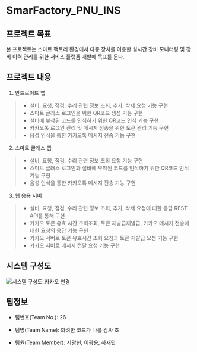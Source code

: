 # SmarFactory_PNU_INS
## 프로젝트 목표 
본 프로젝트는 스마트 팩토리 환경에서 다중 장치를 이용한 실시간 장비 모니터링 및 장비 이력 관리를 위한 서비스 플랫폼 개발에 목표를 둔다.

## 프로젝트 내용
1. 안드로이드 앱
>- 설비, 요청, 점검, 수리 관련 정보 조회, 추가, 삭제 요청 기능 구현
>- 스마트 글래스 로그인을 위한 QR코드 생성 기능 구현
>- 설비에 부착된 코드를 인식하기 위한 QR코드 인식 기능 구현
>- 카카오톡 로그인 관리 및 메시지 전송을 위한 토큰 관리 기능 구현
>- 음성 인식을 통한 카카오톡 메시지 전송 기능 구현
2. 스마트 글래스 앱
>- 설비, 요청, 점검, 수리 관련 정보 조회 요청 기능 구현
>- 스마트 글래스 로그인과 설비에 부착된 코드를 인식하기 위한 QR코드 인식 기능 구현
>- 음성 인식을 통한 카카오톡 메시지 전송 기능 구현
3. 웹 응용 서버
>- 설비, 요청, 점검, 수리 관련 정보 조회, 추가, 삭제 요청에 대한 응답 REST API를 통해
구현
>- 카카오 토큰 유효 시간 조회조회, 토큰 재발급재발급, 카카오 메시지 전송에 대한 요청의 응답 기능
구현
>- 카카오 서버로 토큰 유효시간 조회 요청과 토큰 재발급 요청 기능 구현
>- 카카오 서버로 메시지 전달 요청 기능 구현
## 시스템 구성도
![시스템 구성도_카카오 변경](https://user-images.githubusercontent.com/12296231/94505185-768ec880-0245-11eb-9780-90f1b681bd09.png)

## 팀정보
- 팀번호(Team No.): 26

- 팀명(Team Name): 화려한 코드가 나를 감싸 조

- 팀원(Team Member): 서광현, 이광용, 하재민

